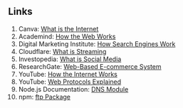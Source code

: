 ## Links
1. Canva: [What is the Internet](https://www.canva.com/design/DAGcG9Ded1M/huLzw6eayDv8KDtt2WY7FA/view?utm_content=DAGcG9Ded1M&utm_campaign=designshare&utm_medium=link2&utm_source=uniquelinks&utlId=h5f043a1cab#17)
2. Academind: [How the Web Works](https://academind.com/tutorials/how-the-web-works)
3. Digital Marketing Institute: [How Search Engines Work](https://digitalmarketinginstitute.com/blog/how-do-search-engines-actually-work)
4. Cloudflare: [What is Streaming](https://www.cloudflare.com/learning/video/what-is-streaming/)
5. Investopedia: [What is Social Media](https://www.investopedia.com/terms/s/social-media.asp)
6. ResearchGate: [Web-Based E-commerce System](https://www.researchgate.net/publication/359903396_Design_and_Implementation_of_a_Web-Based_Electronic-Commerce_System)
7. YouTube: [How the Internet Works](https://www.youtube.com/watch?v=3CgJRdJetiw&t=6s)
8. YouTube: [Web Protocols Explained](https://www.youtube.com/watch?v=hJHvdBlSxug)
9. Node.js Documentation: [DNS Module](https://nodejs.org/api/dns.html)
10. npm: [ftp Package](https://www.npmjs.com/package/ftp)